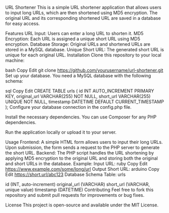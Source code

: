 URL Shortener
This is a simple URL shortener application that allows users to input long URLs, which are then shortened using MD5 encryption. The original URL and its corresponding shortened URL are saved in a database for easy access.

Features
URL Input: Users can enter a long URL to shorten it.
MD5 Encryption: Each URL is assigned a unique short URL using MD5 encryption.
Database Storage: Original URLs and shortened URLs are stored in a MySQL database.
Unique Short URL: The generated short URL is unique for each original URL.
Installation
Clone this repository to your local machine:

bash
Copy
Edit
git clone https://github.com/yourusername/url-shortener.git
Set up your database. You need a MySQL database with the following schema:

sql
Copy
Edit
CREATE TABLE urls (
    id INT AUTO_INCREMENT PRIMARY KEY,
    original_url VARCHAR(255) NOT NULL,
    short_url VARCHAR(255) UNIQUE NOT NULL,
    timestamp DATETIME DEFAULT CURRENT_TIMESTAMP
);
Configure your database connection in the config.php file.

Install the necessary dependencies. You can use Composer for any PHP dependencies.

Run the application locally or upload it to your server.

Usage
Frontend: A simple HTML form allows users to input their long URLs. Upon submission, the form sends a request to the PHP server to generate the short URL.
Backend: The PHP script handles the URL shortening by applying MD5 encryption to the original URL and storing both the original and short URLs in the database.
Example:
Input URL:
ruby
Copy
Edit
https://www.example.com/some/long/url
Output Short URL:
arduino
Copy
Edit
https://short.url/abc123
Database Schema
Table: urls

id (INT, auto-increment)
original_url (VARCHAR)
short_url (VARCHAR, unique value)
timestamp (DATETIME)
Contributing
Feel free to fork this repository and submit pull requests for improvements or bug fixes.

License
This project is open-source and available under the MIT License.

